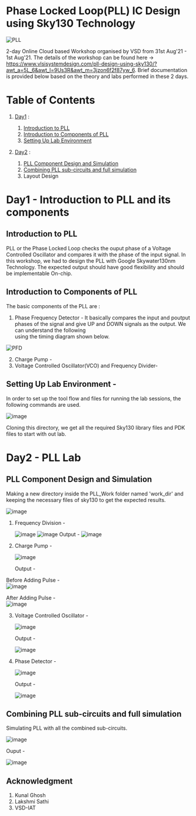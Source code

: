 # Phase Locked Loop(PLL) IC Design using Sky130 Technology

  ![PLL](https://user-images.githubusercontent.com/88245627/127762911-f0dce654-0948-4562-8e17-5ff6756ee7bc.png)

2-day Online Cloud based Workshop organised by VSD from 31st Aug'21 - 1st Aug'21. The details of the workshop can be found here -> https://www.vlsisystemdesign.com/pll-design-using-sky130/?awt_a=5L_6&awt_l=9Us3R&awt_m=3jzon6f2f87yw_6. Brief documentation is provided below based on the theory and labs performed in these 2 days.

# Table of Contents
  1. [Day1](#Day1) : 
      1. [Introduction to PLL](#Introduction-to-PLL) 
      2. [Introduction to Components of PLL](#Introduction-to-Components-of-PLL)
      3. [Setting Up Lab Environment](#Setting-Up-Lab-Environment)
     
  2. [Day2](#Day2) :
      1. [PLL Component Design and Simulation](#PLL-Component-Design-and-Simulation)
      2. [Combining PLL sub-circuits and full simulation](#Combining-PLL-sub-circuits-and-full-simulation)
      3. Layout Design

# Day1 - Introduction to PLL and its components

  ## Introduction to PLL 
  PLL or the Phase Locked Loop checks the ouput phase of a Voltage Controlled Oscillator and compares it with the phase of the input signal. In this workshop, we had to design the   PLL with Google Skywater130nm Technology. The expected output should have good flexibility and should be implementable On-chip.
  
  ## Introduction to Components of PLL 
  The basic components of the PLL are :
  
   1. Phase Frequency Detector - It basically compares the input and poutput phases of the signal and give UP and DOWN signals as the output. We can understand the following    
       using the timing diagram shown below.
       
   ![PFD](https://user-images.githubusercontent.com/88245627/127773983-c83f3529-64e8-4e8e-bff7-7b53572b1d35.JPG)
   
   2. Charge Pump - 
   3. Voltage Controlled Oscillator(VCO) and Frequency Divider-

  ## Setting Up Lab Environment -
   In order to set up the tool flow and files for running the lab sessions, the following commands are used. 
      
   ![image](https://user-images.githubusercontent.com/88245627/127774221-16eb44f1-a29c-430b-86ab-75ebeb7a78fc.png)
   
   Cloning this directory, we get all the required Sky130 library files and PDK files to start with out lab.
  
  # Day2 - PLL Lab   
   
   ## PLL Component Design and Simulation
   
   Making a new directory inside the PLL_Work folder named 'work_dir' and keeping the necessary files of sky130 to get the expected results.
  
  ![image](https://user-images.githubusercontent.com/88245627/127774544-0e0b7381-4859-43ea-87f7-3cb3b749a120.png)

  1. Frequency Division - 
      
      ![image](https://user-images.githubusercontent.com/88245627/127774365-b963facc-b693-4a8a-a3c9-dc7a7757cade.png)
      ![image](https://user-images.githubusercontent.com/88245627/127774644-a2a104ad-d375-4897-b358-cac47b75f51e.png)
     Output - 
      ![image](https://user-images.githubusercontent.com/88245627/127774673-52487d2f-3ec4-4495-b20f-3e438a57662d.png)
      
   2. Charge Pump - 
      
      ![image](https://user-images.githubusercontent.com/88245627/127774749-f9a44e0d-b463-4595-bf7b-dcd933ce5c6d.png)
   
      Output - 
   
   Before Adding Pulse -           
   ![image](https://user-images.githubusercontent.com/88245627/127774776-e6a00743-72f6-42de-bf25-2276189442af.png)
   
   After Adding Pulse -      
   ![image](https://user-images.githubusercontent.com/88245627/127774805-9f4a64d6-a48c-437b-a481-a68ad872503e.png)
   
   3. Voltage Controlled Oscillator -

      ![image](https://user-images.githubusercontent.com/88245627/127774998-d7b1d119-ffe9-4690-90a9-2fb789559793.png)
      
      Output - 
      
      ![image](https://user-images.githubusercontent.com/88245627/127775019-202d34b9-cfa9-4f18-abd8-0b2689eb982b.png)
      
   4. Phase Detector - 

      ![image](https://user-images.githubusercontent.com/88245627/127775134-a49e3280-e08b-4924-8621-ec20c50861c5.png)
      
      Output - 
      
      ![image](https://user-images.githubusercontent.com/88245627/127775144-6f2da6bb-2901-4d67-9d90-34399e2b2b62.png)
      
   ## Combining PLL sub-circuits and full simulation
  
   Simulating PLL with all the combined sub-circuits.
  
   ![image](https://user-images.githubusercontent.com/88245627/127775199-67313b10-4ed2-4dc0-a05b-45a5e33074ce.png)
   
   Ouput - 
   
   ![image](https://user-images.githubusercontent.com/88245627/127775225-8abcaece-4949-4502-bdc6-560fc270db00.png)




      
      
      
      
      
      
   ## Acknowledgment
   
   1. Kunal Ghosh
   2. Lakshmi Sathi
   3. VSD-IAT







      
      
      

     

  
  
  


